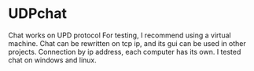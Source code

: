 # UDPchat
Chat works on UPD protocol
For testing, I recommend using a virtual machine. Chat can be rewritten on tcp ip, and its gui can be used in other projects. Connection by ip address, each computer has its own. I tested chat on windows and linux.
